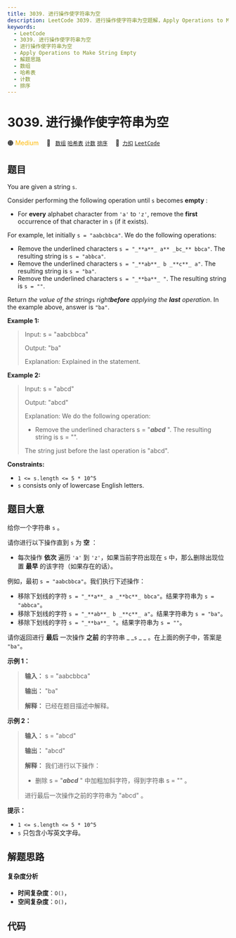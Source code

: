 ```yaml
---
title: 3039. 进行操作使字符串为空
description: LeetCode 3039. 进行操作使字符串为空题解，Apply Operations to Make String Empty，包含解题思路、复杂度分析以及完整的 JavaScript 代码实现。
keywords:
  - LeetCode
  - 3039. 进行操作使字符串为空
  - 进行操作使字符串为空
  - Apply Operations to Make String Empty
  - 解题思路
  - 数组
  - 哈希表
  - 计数
  - 排序
---
```


# 3039. 进行操作使字符串为空

🟠 <font color=#ffb800>Medium</font>&emsp; 🔖&ensp; [`数组`](/tag/array.md) [`哈希表`](/tag/hash-table.md) [`计数`](/tag/counting.md) [`排序`](/tag/sorting.md)&emsp; 🔗&ensp;[`力扣`](https://leetcode.cn/problems/apply-operations-to-make-string-empty) [`LeetCode`](https://leetcode.com/problems/apply-operations-to-make-string-empty)

## 题目

You are given a string `s`.

Consider performing the following operation until `s` becomes **empty** :

  * For **every** alphabet character from `'a'` to `'z'`, remove the **first** occurrence of that character in `s` (if it exists).

For example, let initially `s = "aabcbbca"`. We do the following operations:

  * Remove the underlined characters `s = "_**a**_ a** _bc_** bbca"`. The resulting string is `s = "abbca"`.
  * Remove the underlined characters `s = "_**ab**_ b _**c**_ a"`. The resulting string is `s = "ba"`.
  * Remove the underlined characters `s = "_**ba**_ "`. The resulting string is `s = ""`.

Return _the value of the string_`s` _right**before** applying the **last**
operation_. In the example above, answer is `"ba"`.



**Example 1:**

> Input: s = "aabcbbca"
> 
> Output: "ba"
> 
> Explanation: Explained in the statement.

**Example 2:**

> Input: s = "abcd"
> 
> Output: "abcd"
> 
> Explanation: We do the following operation:
> - Remove the underlined characters s = "_**abcd**_ ". The resulting string is s = "".
> 
> The string just before the last operation is "abcd".

**Constraints:**

  * `1 <= s.length <= 5 * 10^5`
  * `s` consists only of lowercase English letters.


## 题目大意

给你一个字符串 `s` 。

请你进行以下操作直到 `s` 为 **空**  ：

  * 每次操作 **依次** 遍历 `'a'` 到 `'z'`，如果当前字符出现在 `s` 中，那么删除出现位置 **最早**  的该字符（如果存在的话）。

例如，最初 `s = "aabcbbca"`。我们执行下述操作：

  * 移除下划线的字符  `s = "_**a**_ a _**bc**_ bbca"`。结果字符串为 `s = "abbca"`。
  * 移除下划线的字符  `s = "_**ab**_ b _**c**_ a"`。结果字符串为 `s = "ba"`。
  * 移除下划线的字符  `s = "_**ba**_ "`。结果字符串为 `s = ""`。

请你返回进行 **最后**  一次操作 **之前**  的字符串 _ _`s` _ _ 。在上面的例子中，答案是 `"ba"`。



**示例 1：**

> 
> 
> 
> 
> 
> **输入：** s = "aabcbbca"
> 
> **输出：** "ba"
> 
> **解释：** 已经在题目描述中解释。
> 
> 

**示例 2：**

> 
> 
> 
> 
> 
> **输入：** s = "abcd"
> 
> **输出：** "abcd"
> 
> **解释：** 我们进行以下操作：
> - 删除 s = "_**abcd**_ " 中加粗加斜字符，得到字符串 s = "" 。
> 
> 进行最后一次操作之前的字符串为 "abcd" 。
> 
> 



**提示：**

  * `1 <= s.length <= 5 * 10^5`
  * `s` 只包含小写英文字母。


## 解题思路

#### 复杂度分析

- **时间复杂度**：`O()`，
- **空间复杂度**：`O()`，

## 代码

```javascript

```